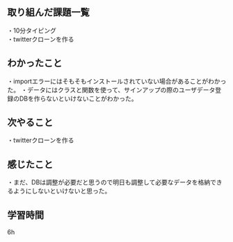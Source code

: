 ## 取り組んだ課題一覧
・10分タイピング
<br>・twitterクローンを作る

## わかったこと
・importエラーにはそもそもインストールされていない場合があることがわかった。
・データにはクラスと関数を使って、サインアップの際のユーザデータ登録のDBを作らないといけないことがわかった。
## 次やること
・twitterクローンを作る

## 感じたこと
・まだ、DBは調整が必要だと思うので明日も調整して必要なデータを格納できるようにしないといけないと思った。
## 学習時間
6h
